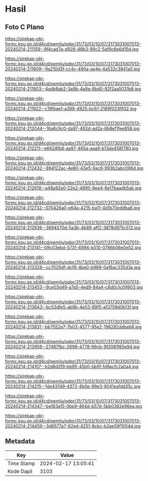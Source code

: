 # Hasil

## Foto C Plano

https://sirekap-obj-formc.kpu.go.id/d4cd/pemilu/pdpr/31/73/03/10/07/3173031007013-20240214-211159--8f4cad7a-d926-46b3-99c2-5af9c6e6d15d.jpg

https://sirekap-obj-formc.kpu.go.id/d4cd/pemilu/pdpr/31/73/03/10/07/3173031007013-20240214-211609--9a210d3f-cc4c-490a-ae4e-4a532c3841a0.jpg

https://sirekap-obj-formc.kpu.go.id/d4cd/pemilu/pdpr/31/73/03/10/07/3173031007013-20240214-211803--4adb8ab2-3a9b-4a9a-8bd0-92f2aa5031b8.jpg

https://sirekap-obj-formc.kpu.go.id/d4cd/pemilu/pdpr/31/73/03/10/07/3173031007013-20240214-211922--c19fbae1-a399-4925-bc61-2189f023f932.jpg

https://sirekap-obj-formc.kpu.go.id/d4cd/pemilu/pdpr/31/73/03/10/07/3173031007013-20240214-212044--16a8c9c0-da97-492d-ad2a-8b8ef1fee858.jpg

https://sirekap-obj-formc.kpu.go.id/d4cd/pemilu/pdpr/31/73/03/10/07/3173031007013-20240214-212211--e6624fb8-aa97-465a-aaa9-b13de458f780.jpg

https://sirekap-obj-formc.kpu.go.id/d4cd/pemilu/pdpr/31/73/03/10/07/3173031007013-20240214-212432--894122ac-4e80-43e5-9ac6-993b2abc096d.jpg

https://sirekap-obj-formc.kpu.go.id/d4cd/pemilu/pdpr/31/73/03/10/07/3173031007013-20240214-212618--a48a92e0-22e2-4895-8ee4-6e17baadb5ab.jpg

https://sirekap-obj-formc.kpu.go.id/d4cd/pemilu/pdpr/31/73/03/10/07/3173031007013-20240214-212732--070426a0-e64a-4215-ba11-4d1b70eddba6.jpg

https://sirekap-obj-formc.kpu.go.id/d4cd/pemilu/pdpr/31/73/03/10/07/3173031007013-20240214-212936--3694570d-5a3b-4b89-aff2-3878d975c512.jpg

https://sirekap-obj-formc.kpu.go.id/d4cd/pemilu/pdpr/31/73/03/10/07/3173031007013-20240214-213141--09c03ebd-5731-4994-b510-0786b06e0e52.jpg

https://sirekap-obj-formc.kpu.go.id/d4cd/pemilu/pdpr/31/73/03/10/07/3173031007013-20240214-213328--cc7029df-dcf8-4be0-b989-0a16ac335d3a.jpg

https://sirekap-obj-formc.kpu.go.id/d4cd/pemilu/pdpr/31/73/03/10/07/3173031007013-20240214-213453--9ce03d49-a7a5-4ed9-84a4-c8d0c1c09903.jpg

https://sirekap-obj-formc.kpu.go.id/d4cd/pemilu/pdpr/31/73/03/10/07/3173031007013-20240214-213643--bc53dfe5-ab8b-4e53-89f5-a13759d0b13f.jpg

https://sirekap-obj-formc.kpu.go.id/d4cd/pemilu/pdpr/31/73/03/10/07/3173031007013-20240214-213831--bb7552e7-7b03-4577-95e2-198282ddbeb8.jpg

https://sirekap-obj-formc.kpu.go.id/d4cd/pemilu/pdpr/31/73/03/10/07/3173031007013-20240214-213959--27487fbc-2698-4778-99cb-9f2081f65e94.jpg

https://sirekap-obj-formc.kpu.go.id/d4cd/pemilu/pdpr/31/73/03/10/07/3173031007013-20240214-214107--b2d8d2f9-bb95-45b0-bb5f-fd9acfc2a0a4.jpg

https://sirekap-obj-formc.kpu.go.id/d4cd/pemilu/pdpr/31/73/03/10/07/3173031007013-20240214-214215--1de437d9-4372-4b0e-99e3-9041eafdd35c.jpg

https://sirekap-obj-formc.kpu.go.id/d4cd/pemilu/pdpr/31/73/03/10/07/3173031007013-20240214-214347--be183a15-0be9-464d-b57d-5bb0362e96ea.jpg

https://sirekap-obj-formc.kpu.go.id/d4cd/pemilu/pdpr/31/73/03/10/07/3173031007013-20240214-214459--3d6577a7-62ed-4251-8cbc-b2ae59f1054d.jpg


## Metadata

| Key        | Value               |
| ---------- | ------------------- |
| Time Stamp | 2024-02-17 13:05:41 |
| Kode Dapil | 3103                |



